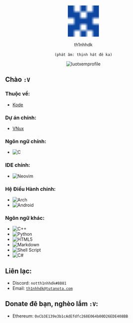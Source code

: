 <p align="center"><img src="images/th1nhhdk.svg" width="100" height="100" alt="th1nhhdk.svg"></p>
<p align="center">th1nhhdk</p>
<p align="center"><code>(phát âm: thịnh hát đê ka)</code></p>
<p align="center"><img src="https://komarev.com/ghpvc/?username=th1nhhdk&label=Lượt+xem+profile:" alt="luotxemprofile"></p>

## Chào <code>:V</code>
### Thuộc về:
- <a href="https://kodelang.dev">Kode</a>

### Dự án chính:
- <a href="https://gitlab.com/VNux">VNux</a>

### Ngôn ngữ chính:
- ![C](https://img.shields.io/badge/c-%2300599C.svg?style=flat&logo=c&logoColor=white)

### IDE chính:
- ![Neovim](https://img.shields.io/badge/NeoVim-%2357A143.svg?&style=flat&logo=neovim&logoColor=white)

### Hệ Điều Hành chính:
- ![Arch](https://img.shields.io/badge/Arch%20Linux-1793D1?logo=arch-linux&logoColor=fff&style=flat)
- ![Android](https://img.shields.io/badge/Android-3DDC84?style=flat&logo=android&logoColor=white)

### Ngôn ngữ khác:
- ![C++](https://img.shields.io/badge/c++-%2300599C.svg?style=flat&logo=c%2B%2B&logoColor=white)
- ![Python](https://img.shields.io/badge/python-3670A0?style=flat&logo=python&logoColor=ffdd54)
- ![HTML5](https://img.shields.io/badge/html5-%23E34F26.svg?style=flat&logo=html5&logoColor=white)
- ![Markdown](https://img.shields.io/badge/markdown-%23000000.svg?style=flat&logo=markdown&logoColor=white)
- ![Shell Script](https://img.shields.io/badge/shell_script-%23121011.svg?style=flat&logo=gnu-bash&logoColor=white)
- ![C#](https://img.shields.io/badge/c%23-%23239120.svg?style=flat&logo=c-sharp&logoColor=white)

## Liên lạc:
- Discord: <code>notth1nhhdk#8081</code>
- Email: <code>th1nhhdk@tutanota.com</code>

## Donate đê bạn, nghèo lắm <code>:V</code>:
- Ethereum: <code>0xCb3E139e3b1cAdEfdfc268E064b00D26EDE408BB</code>
